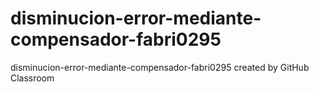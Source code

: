 # disminucion-error-mediante-compensador-fabri0295
disminucion-error-mediante-compensador-fabri0295 created by GitHub Classroom
